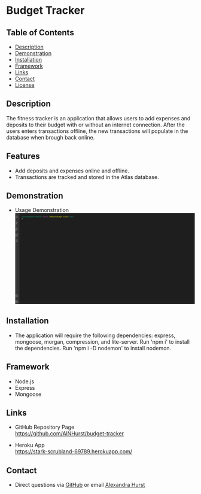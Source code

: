 # Budget Tracker

## Table of Contents
* [Description](#Description) 
* [Demonstration](#Demonstration)
* [Installation](#Installation)
* [Framework](#Framework)
* [Links](#Links)
* [Contact](#Contact)
* [License](#License)

## Description
The fitness tracker is an application that allows users to add expenses and deposits to their budget with or without an internet connection. After the users enters transactions offline, the new transactions will populate in the database when brough back online. 

## Features
* Add deposits and expenses online and offline.
* Transactions are tracked and stored in the Atlas database. 

## Demonstration
* Usage Demonstration
![gif Demonstration](https://github.com/AlNHurst/budget-tracker/blob/main/public/images/budget-tracker.gif)

## Installation
*  The application will require the following dependencies: express, mongoose, morgan, compression, and lite-server. Run 'npm i' to install the dependencies. Run 'npm i -D nodemon' to install nodemon. 

## Framework
* Node.js
* Express
* Mongoose

## Links
* GitHub Repository Page <br>
https://github.com/AlNHurst/budget-tracker

* Heroku App <br>
https://stark-scrubland-69789.herokuapp.com/

## Contact
* Direct questions via [GitHub](https://github.com/AlNHurst) or email [Alexandra Hurst](mailto:ahurst10@uncc.edu)